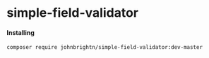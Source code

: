 # simple-field-validator

#### Installing
```composer
composer require johnbrightn/simple-field-validator:dev-master
```
